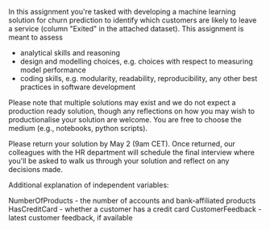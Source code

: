 In this assignment you're tasked with developing a machine learning solution for churn prediction to identify which customers are likely to leave a service (column "Exited" in the attached dataset). This assignment is meant to assess

- analytical skills and reasoning
- design and modelling choices, e.g. choices with respect to measuring model performance
- coding skills, e.g. modularity, readability, reproducibility, any other best practices in software development

Please note that multiple solutions may exist and we do not expect a production ready solution, though any reflections on how you may wish to productionalise your solution are welcome. You are free to choose the medium (e.g., notebooks, python scripts). 

Please return your solution by May 2 (9am CET). Once returned, our colleagues with the HR department will schedule the final interview where you'll be asked to walk us through your solution and reflect on any decisions made.

Additional explanation of independent variables:

NumberOfProducts - the number of accounts and bank-affiliated products 
HasCreditCard - whether a customer has a credit card
CustomerFeedback - latest customer feedback, if available